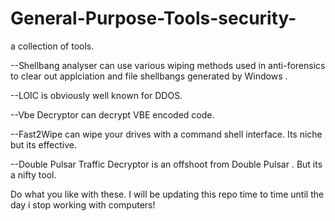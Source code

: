 # General-Purpose-Tools-security-
a collection of tools.


--Shellbang analyser can use various wiping methods used in anti-forensics to clear out applciation and file shellbangs generated by Windows .

--LOIC is obviously well known for DDOS.

--Vbe Decryptor can decrypt VBE encoded code.

--Fast2Wipe can wipe your drives with a command shell interface. Its niche but its effective.

--Double Pulsar Traffic Decryptor is an offshoot from Double Pulsar . But its a nifty tool.


Do what you like with these. I will be updating this repo time to time until the day i stop working with computers!
